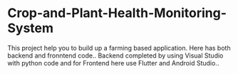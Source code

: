 # Crop-and-Plant-Health-Monitoring-System
This project help you to build up a farming based application. Here has both backend and fronntend code.. Backend completed by using Visual Studio with python code and for Frontend here use Flutter and Android Studio..
